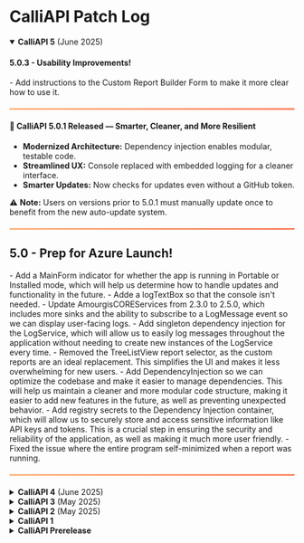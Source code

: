 <h1> CalliAPI Patch Log </h1>


<details open>
  <summary><strong>CalliAPI 5</strong> (June 2025)</summary>
<h4>5.0.3 - Usability Improvements! </h4>
- Add instructions to the Custom Report Builder Form to make it more clear how to use it.
<hr style="border: none; height: 3px; background: linear-gradient(to right, #feb47b, #ff7e5f); margin: 20px 0;">

  <h4>🚀 CalliAPI 5.0.1 Released — Smarter, Cleaner, and More Resilient</h4>

  <ul>
    <li><strong>Modernized Architecture:</strong> Dependency injection enables modular, testable code.</li>
    <li><strong>Streamlined UX:</strong> Console replaced with embedded logging for a cleaner interface.</li>
    <li><strong>Smarter Updates:</strong> Now checks for updates even without a GitHub token.</li>
  </ul>

  <p>⚠️ <strong>Note:</strong> Users on versions prior to 5.0.1 must manually update once to benefit from the new auto-update system.</p>

  <hr style="border: none; height: 3px; background: linear-gradient(to right, #feb47b, #ff7e5f); margin: 20px 0;">
</details>


<h2>5.0 - Prep for Azure Launch! </h2>
- Add a MainForm indicator for whether the app is running in Portable or Installed mode, which will help us determine how to handle updates and functionality 
in the future.
- Adde a logTextBox so that the console isn't needed.
- Update AmourgisCOREServices from 2.3.0 to 2.5.0, which includes more sinks and the ability to subscribe to a LogMessage event so we can display user-facing logs.
- Add singleton dependency injection for the LogService, which will allow us to easily log messages throughout the application without needing to create new instances
of the LogService every time.
- Removed the TreeListView report selector, as the custom reports are an ideal replacement. This simplifies the UI and makes it less overwhelming for new users.
- Add DependencyInjection so we can optimize the codebase and make it easier to manage dependencies. This will help us maintain a cleaner and more modular code structure, 
making it easier to add new features in the future, as well as preventing unexpected behavior.
- Add registry secrets to the Dependency Injection container, which will allow us to securely store and access sensitive information like API keys and tokens. 
This is a crucial step in ensuring the security and reliability of the application, as well as making it much more user friendly.
- Fixed the issue where the entire program self-minimized when a report was running.
<hr style="border: none; height: 3px; background: linear-gradient(to right, #feb47b, #ff7e5f); margin: 20px 0;">

<details><summary><strong>CalliAPI 4</strong> (June 2025)</summary>
<h3>4.8 - Report Form Functionality Improvements! </h3>
- Added a checkedListBox to allow users to select which fields they want to include in the report, making it easier to customize the report output.
<hr style="border: none; height: 3px; background: linear-gradient(to right, #feb47b, #ff7e5f); margin: 20px 0;">

<h4>4.7.6 - Updates to Reporting Functionality! </h4>
- Added a button to make it clearer how to use the Custom Report Builder, which will help users understand how to generate reports more easily.
- Add a call to VerifyAPI() when the Custom Report Builder is opened, to ensure that the API is available before attempting to generate reports. This will help prevent 
errors and ensure a smoother user experience!
- Added "All" and "Clear" buttons to the Matter fields and Client fields checkboxes
- Defaulted the Matter and Client checkboxes so that useful information is included in the report by default, such as Client Name, Matter Name, and Matter Stage Name.
- Changed the order of the columns in the ReportForm so that the most useful information is displayed first, making it easier for users to read and understand the reports.
- Added code to allow for duplicate field names by incrementing the field name if a duplicate is found. This will help prevent errors and ensure that all fields are included 
in the report, even if they have the same name.
- Fixed an emergent breaking issue where the ReportForm would exceed FillWeightLimit and not display anything.
<hr style="border: none; height: 3px; background: linear-gradient(to right, #feb47b, #ff7e5f); margin: 20px 0;">

<h4>4.7.5 - Fix Collision Bug in Report Form </h4>
- Fix the way that some fields with the same display name were being mixed in the ReportForm (such as client{name} and matter_stage{name} and practice_area{name}).
<hr style="border: none; height: 3px; background: linear-gradient(to right, #feb47b, #ff7e5f); margin: 20px 0;">

<h4>4.7.4 - Quality of Life Changes</h4>
- Allow users to "skip Github token check in the future"
- Rewrote the splash logic to only run the update checker if on an installed instance with a Github token, so as to prevent Unauthorized errors for users without a 
Github token
<hr style="border: none; height: 3px; background: linear-gradient(to right, #feb47b, #ff7e5f); margin: 20px 0;">

<h4>4.7.3 - Small Improvements</h4>
- Added more detail and an About section to the install page. 
- Updated the AboutForm to include more useful information.
<hr style="border: none; height: 3px; background: linear-gradient(to right, #feb47b, #ff7e5f); margin: 20px 0;">

<h4>4.7.2 - Quick Bug Fix</h4>
- Fixed the issue that disabled the Custom Report Builder in 4.7.1! Should be good to go now!
<hr style="border: none; height: 3px; background: linear-gradient(to right, #feb47b, #ff7e5f); margin: 20px 0;">

<h4>4.7.1 - Store Clio Access and Refresh Tokens!</h4>
- We now have the ability to actually store the refresh and access tokens to the user's registry, meaning that CalliAPI should no longer prompt for the OAuth flow
every single time we run her.
- Add "matter_stage_updated_at" to the Matter model.
<hr style="border: none; height: 3px; background: linear-gradient(to right, #feb47b, #ff7e5f); margin: 20px 0;">

<h3>4.7.0 - Velopack Now Allows for Zip file runs!</h3>
- By checking to make sure we're not running from AppData or ProgramFiles, CalliAPI 4.7.0+ is smart enough to recognize the app isn't installed, and if it's not installed 
it'll just skip calling Velopack at all! That means, if you have CalliAPI installed, she'll check for updates, but if you don't, she won't even try - making the portable 
version truly portable!
<hr style="border: none; height: 3px; background: linear-gradient(to right, #feb47b, #ff7e5f); margin: 20px 0;">

<h3>4.6.0 - GitHub Authentication Added</h3>
- Added matter_stage to the selectable items in the Custom Report Builder!
- Added authentication via GitHub token
- Created a RegistrySecretManager class to handle secrets on the user side and prevent access issues or security issues
<hr style="border: none; height: 3px; background: linear-gradient(to right, #feb47b, #ff7e5f); margin: 20px 0;">


<h4>4.5.3 - Bug Fixes & Improvements</h4>
- Made the ReadMe more readable and added a control to allow users to collapse the install instructions, rather than having to scroll past them to read the changes.
- Updated AmourgisCOREServices to 2.3.0, updated Velopack.
- Added badges to index.html to display the integrations available.
- Removed MaterialSkin due to deprecation warnings.
- Fixed a bug that would cause clicking the Clio API Documentation link to crash the program.
<hr style="border: none; height: 3px; background: linear-gradient(to right, #feb47b, #ff7e5f); margin: 20px 0;">


<h4>4.5.2 - ReadMe Updates Continued</h4>
- Added horizontal rules and summary tags to the ReadMe to improve readability and organization. This will help users quickly navigate through the different sections of the 
documentation and find the information they need.
- Updated the PowerShell script to push updates to be more modular, reliable, and easy to maintain.
<hr style="border: none; height: 3px; background: linear-gradient(to right, #feb47b, #ff7e5f); margin: 20px 0;">

<h4>4.5.1 - ReadMe Revamp and Documentation Improvements!</h4>
- Revamped the ReadMe to make it more user-friendly and easier to navigate. This will help users quickly find the information they need about CalliAPI and its features.
This update also includes HTML header tags to improve the structure and readability of the documentation and the install Page, making it more accessible for users and 
developers alike.
<hr style="border: none; height: 3px; background: linear-gradient(to right, #feb47b, #ff7e5f); margin: 20px 0;">

<h3>4.5 - Major Refactoring, Bug Fixes, and Improvements!</h3>
- Simplified "using" statements throughout the codebase to improve readability and maintainability. This change will help streamline the code and make it easier to understand
and modify in the future.
- Updated DLL Import in Main to use LibraryImport instead, which is a more modern and efficient way to handle DLL imports in .NET. This change will improve performance 
and reduce potential issues related to DLL loading.
- Simplified collection initialization in the codebase to enhance performance and reduce memory overhead. This change will help optimize the application's performance, 
especially when dealing with large datasets or collections.
- Removed the Reports MenuStrip item to ensure that the Custom Report Builder is the primary way to generate reports. This change will help streamline the user experience and 
focus on the Custom Report Builder as the main reporting tool.
- Added a new "About" menu item to the Help MenuStrip, providing users with information about the application, its version, and how to get support. This will enhance the user 
experience by making it easier to find help and information about CalliAPI.
- Added plenty of new comments throughout the codebase to improve documentation and make it easier for developers to understand the code. This change will help future 
developers quickly grasp the purpose and functionality of different parts of the code, making maintenance and updates easier.
- Added XML documentation to the codebase to provide detailed explanations of classes, methods, and properties. This will enhance the overall documentation quality and make 
it easier for developers to understand how to use and extend the application.
- Simplified the initialization of variables throughout the codebase to improve readability and maintainability. This change will help make the code cleaner and easier to 
understand, reducing potential confusion for developers working on the project, and aligns with best practices.
- Removed multiple unneeded functions and variables from the codebase to streamline the application and improve performance. This change will help reduce complexity and make 
the codebase cleaner and more efficient.
- Consolidated the ClioService in order to simplify the codebase and improve maintainability. This change will help reduce redundancy and make it easier to manage the 
ClioService functionality, ensuring that all related code is in one place.
- Renamed multiple controls to use PascalCase, which is a common naming convention in C#. This change will improve code consistency and readability, making it easier for 
developers to understand the purpose of different controls and components.
- Added XML documentation to the Models in the codebase to provide detailed explanations of the data structures used in the application. This will enhance the overall 
documentation quality and make it easier for developers to understand how to use and extend the Models.
<hr style="border: none; height: 3px; background: linear-gradient(to right, #feb47b, #ff7e5f); margin: 20px 0;">

<h4>4.4.2 - Minor Improvements</h4>
- Added new fonts to the program, making it more visually appealing and easier to read.
- Added FRC and All Practice Area buttons to the Custom Report Builder, allowing users to quickly generate reports for specific practice areas.
- Rearranged the Custom Report Builder form to make it more user-friendly and intuitive.
<hr style="border: none; height: 3px; background: linear-gradient(to right, #feb47b, #ff7e5f); margin: 20px 0;">

<h4>4.4.1 - Added a Second Progress Bar for Spinning Up!</h4>
- Now we can see the progress that CalliAPI makes in the spin-up phase (where she checks how many pages to expect), which gives us more reliable UI indication and prevents 
surprises.
<hr style="border: none; height: 3px; background: linear-gradient(to right, #feb47b, #ff7e5f); margin: 20px 0;">

<h3>4.4 - Cleaned Custom Report Builder Form, Updated UI, and Added New Filters!</h3>
- Finally fixed the progress bar in the Custom Report Builder Form to provide an accurate estimate of page count before it begins to update. Now it won't be a surprise how 
long the program takes to complete a report or how many pages are needed! All of the 4.3 bug fixes are included as well for a polished 4.4!
<hr style="border: none; height: 3px; background: linear-gradient(to right, #feb47b, #ff7e5f); margin: 20px 0;">

<h4>4.3.4 - Bug Fixes and Improvements</h4>
- Added filtering by no active tasks in the Custom Report Builder! This enhancement allows users to filter reports based on whether there are active tasks associated with 
matters, making it easier to identify matters that may require attention or follow-up.
<hr style="border: none; height: 3px; background: linear-gradient(to right, #feb47b, #ff7e5f); margin: 20px 0;">

<h4>4.3.3 - Added ability to filter by Practice Area in Custom Report Builder!</h4>
This will save so much time in execution, especially as our dataset scales up! The ability to filter by Practice Area in the Custom Report Builder is a significant 
enhancement that will allow users to generate more targeted and relevant reports based on their specific practice areas. This feature will greatly improve the usability of the report 
builder and make it easier to analyze data related to different practice areas.
<hr style="border: none; height: 3px; background: linear-gradient(to right, #feb47b, #ff7e5f); margin: 20px 0;">

<h4>4.3.2 - Bug Fixes and Improvements</h4>
- Added the ability to search for SQL Views in the Custom Report Builder! This enhancement allows users to filter and generate reports based on specific views, making it 
easier to analyze data in a more structured way.
<hr style="border: none; height: 3px; background: linear-gradient(to right, #feb47b, #ff7e5f); margin: 20px 0;">

<h4>4.3.1 - Bug Fixes and Improvements</h4>
- Added parallelization to the Unworked 713 Search! Should help greatly increase the speed of the search.
- Updated the retryAfter Policy to include longer delays to allow for more respect from the Clio API.
<hr style="border: none; height: 3px; background: linear-gradient(to right, #feb47b, #ff7e5f); margin: 20px 0;">

<h3>4.3 - Bug Fixes and Improvements</h3>
Finally fixed the auto-update bug that arose in 4.2.2! This should resolve any issues users were experiencing with the auto-update feature, ensuring a smoother update process. 
Additionally, we have made some improvements to the overall performance and stability of the application.
<hr style="border: none; height: 3px; background: linear-gradient(to right, #feb47b, #ff7e5f); margin: 20px 0;">

<h4>4.2.2 - Bug Fixes and Improvements</h4>
- Removed extra logging in the Release version, to allow for better performance and cleaner logs. This should improve the overall user experience by reducing unnecessary log 
clutter and focusing on essential information.
- The logs are still visible when run in Debug mode, allowing developers to troubleshoot and monitor the application effectively during development.
- Attempting to fix an auto-update bug that caused the application to crash when trying to update. This should resolve any issues users were experiencing with the auto-update 
feature, ensuring a smoother update process.
<hr style="border: none; height: 3px; background: linear-gradient(to right, #feb47b, #ff7e5f); margin: 20px 0;">

<h4>4.2.1 - Bug Fixes and Improvements</h4>
- Error handling for the ReportForm when the xlsx file is already locked has been added. This will prevent crashes and ensure that users can handle file access issues 
gracefully.
- The 7 & 13 custom report was not working properly, so it has been fixed. This should resolve any issues users were experiencing with this specific report.
<hr style="border: none; height: 3px; background: linear-gradient(to right, #feb47b, #ff7e5f); margin: 20px 0;">

<h3>4.2 - Reporting Updates!</h3>
Custom Fields now appear in alphabetical order on the ReportForm, to make it easier to filter. We also have individual filters for each column! This will greatly improve the
usability of the report builder and make it easier to generate reports tailored to specific needs. 
<hr style="border: none; height: 3px; background: linear-gradient(to right, #feb47b, #ff7e5f); margin: 20px 0;">

<h3>4.1 - Custom Report Builder Enhancements and Bug Fixes</h3>
We finally have friendly names for the Custom Fields in Clio!!! This means that when you use the custom report builder, the custom fields will now display their friendly names 
instead of their IDs, making it much easier to understand and use the report builder effectively. This enhancement significantly improves the usability of the custom report 
builder and makes it easier to generate reports tailored to specific needs.
<hr style="border: none; height: 3px; background: linear-gradient(to right, #feb47b, #ff7e5f); margin: 20px 0;">

<h4>4.0.1 - Bug Fixes</h4>
Pointed the CLIO_CLIENT_SECRET to the proper place, so now the custom report builder should work properly with Clio queries!
<hr style="border: none; height: 3px; background: linear-gradient(to right, #feb47b, #ff7e5f); margin: 20px 0;">

<h2>4.0 - Custom Report Builder Enhancements and Bug Fixes; SQL Support!!!</h2>
We can now see into our SQL server with the custom report builder! This is a huge step forward in making CalliAPI more versatile and powerful. The custom report builder now 
supports SQL queries, allowing users to generate reports based on SQL data directly within the application. This enhancement will significantly improve the usability of the
report builder and make it easier to generate reports tailored to specific needs.
<hr style="border: none; height: 3px; background: linear-gradient(to right, #feb47b, #ff7e5f); margin: 20px 0;">
</details>

<details><summary><strong>CalliAPI 3</strong> (May 2025)</summary>
<h3>3.2.1 - Splash Screen!</h3>
Also checks for updates on startup, so you can always be sure you're running the latest version of CalliAPI!
<hr style="border: none; height: 3px; background: linear-gradient(to right, #feb47b, #ff7e5f); margin: 20px 0;">

<h4>3.1.2 - Added custom fields to custom report builder!</h4>
Also, finally fixed that really anying flickering progress bar issue (I hope)! The custom report builder now supports custom fields, allowing for more flexibility in report 
generation. This is a significant improvement that will enhance the usability of the report builder and make it easier to generate reports tailored to specific needs!
Finally, this patch also gives us the Page {X} of {Y} label back, which I missed dearly (due to a visual bug)!
<hr style="border: none; height: 3px; background: linear-gradient(to right, #feb47b, #ff7e5f); margin: 20px 0;">

<h4>3.1.1 - Small bug fixes</h4>
Fixed the progress bar issue where it was not displaying the percentage correctly. This should now show the correct progress during report generation! Additionally, the 
CreatedSince dateTime picker should function properly in the ReportBuilder!
<hr style="border: none; height: 3px; background: linear-gradient(to right, #feb47b, #ff7e5f); margin: 20px 0;">

<h3>3.1 - CUSTOM REPORT BUILDER!!!!</h3>
CalliAPI has a custom report builder now! Adding deserialization into the Matter Parser for extra "nice".
<hr style="border: none; height: 3px; background: linear-gradient(to right, #feb47b, #ff7e5f); margin: 20px 0;">

<h4>3.0.4 - Clio App Fixes</h4>
Added a field for the user to enter their Clio App secret key, allowing for more secure authentication. This change is crucial for ensuring that the CalliAPI can access Clio 
data without exposing sensitive information in the codebase.
<hr style="border: none; height: 3px; background: linear-gradient(to right, #feb47b, #ff7e5f); margin: 20px 0;">

<h4>3.0.3 - Custom Field Adds!</h4>
Added 13584798 - Emergency Case Type! Doing this required a large rework to how we process Matters. Actual translation of picklist items will come soon!
<hr style="border: none; height: 3px; background: linear-gradient(to right, #feb47b, #ff7e5f); margin: 20px 0;">

<h4>3.0.2 - Added Automatic updates</h4>
From 3.0.2 onwards, CalliAPI should also allow for automatic updates on each run!
<hr style="border: none; height: 3px; background: linear-gradient(to right, #feb47b, #ff7e5f); margin: 20px 0;">

<h2>3.0 - Restructure AuthService + GitHub Secret Support</h2>
AuthService is now done UNDERNEATH ClioService, and our Client secret is now stored safely in GitHub. The old Clio App client is now DELETED, so the new one is the only one 
that can be used to access CalliAPI. This means there's no risk that attackers will scrounge up the old Client secret, as it is deactivated.
This change is HUGE, as it allows us to securely store our secrets in GitHub, and it also simplifies the authentication process by making it more modular and easier to 
maintain.
<hr style="border: none; height: 3px; background: linear-gradient(to right, #feb47b, #ff7e5f); margin: 20px 0;">
</details>

<details><summary><strong>CalliAPI 2</strong> (May 2025)</summary>
<h4>2.1 - Updated download page and implemented auto-update functionality!</h3>
Plus, added raw image storage so we can easily update the logo and other images in the future! This is a big step forward in making CalliAPI more user-friendly and easier to 
maintain. The auto-update functionality will ensure that users always have the latest version without needing to manually download updates.
<hr style="border: none; height: 3px; background: linear-gradient(to right, #feb47b, #ff7e5f); margin: 20px 0;">

<h2>2.0 - Finally, automatic hosting on GitHub pages is live!</h2>
CalliAPI is now hosted on GitHub Pages, with a custom index page for easy installation! This is a huge step forward in making CalliAPI accessible to everyone at Amourgis & 
Associates, and it should make future updates much easier to manage!
[x] Wishlist item: Add a zip to the docs folder so that users can fallback on the zip completed!
<hr style="border: none; height: 3px; background: linear-gradient(to right, #feb47b, #ff7e5f); margin: 20px 0;">
</details>

<details><summary><strong>CalliAPI 1</strong></summary>
<h3>1.9.5 - UI tweaks and Matter Descriptions!</h3>
Now we can actually cancel the authorization dialog, instead of being stuck in limbo! Also, the Matter Descriptions are now included in the Matter searches, so we can retrieve 
them too!
<hr style="border: none; height: 3px; background: linear-gradient(to right, #feb47b, #ff7e5f); margin: 20px 0;">

<h3>1.8.0 - Prepping framework for a new way to install and landing pages!</h3>
Now CalliAPI has a more permanent home inside GitHub Pages with a custom-made index page for installing from!
(Don't ask about 1.5 and 1.6 and 1.7, it was all suffering with MSBuild, but now I know more I suppose!)
<hr style="border: none; height: 3px; background: linear-gradient(to right, #feb47b, #ff7e5f); margin: 20px 0;">

<h3>1.4.0 - Glow up in preparation for version 2!</h3>
A new UI, a new icon, and a new way of installing gives CalliAPI a lot more staying power! Couple that with the new Publish.html page and we have a way more user-friendly 
experience!
<hr style="border: none; height: 3px; background: linear-gradient(to right, #feb47b, #ff7e5f); margin: 20px 0;">

<h3>1.3.0 - Added VersionHelper and fixed some bugs!</h3>
Added a VersionHelper to help with maintaining version control. The ClickOnce version should now be the same as the version in the .csproj file, so we should be pretty good to 
go with updates and version control moving forward!
<hr style="border: none; height: 3px; background: linear-gradient(to right, #feb47b, #ff7e5f); margin: 20px 0;">

<h4>1.2.1 - Centralized version numbering, expanded filters!</h4>
Added display_name to the fields we can parse from Clio into Matters, so now we have our own ideal way of sorting and identifying clients! It also gives us the ability to now 
FILTER by display_name, which is a huge win!
<hr style="border: none; height: 3px; background: linear-gradient(to right, #feb47b, #ff7e5f); margin: 20px 0;">

<h3>1.2.0 - Added UI implementation and KEYWORD SUPPORT!!!</h3>
I'm so pleased with this interface! The keyword inclusion is a gamechanger, and I'll continue moving reports into this TreeView UI so as to provide easy and clear definitions 
of terms!
<hr style="border: none; height: 3px; background: linear-gradient(to right, #feb47b, #ff7e5f); margin: 20px 0;">

<h3>1.1.0 - Wishlist (roadmap and bug fixes on the horizon)!</h3>
Now this readme can be used to track issues I'm aware of and lay out future steps for expansion! Plus, the "base layer" matter searches can now be used to filter by open 
matters specifically, which massively cuts down on execution time for GetAllRecordsAsync()
and FastFetch()!
<hr style="border: none; height: 3px; background: linear-gradient(to right, #feb47b, #ff7e5f); margin: 20px 0;">

<h2>1.0.0 - Publish to Live Environment!</h2>
Now the CalliAPICORE Project is live, so anyone in Amourgis & Associates can use it to compile reports and generate data! Tons of time saved and a whole bunch of redundant work 
made obsolete!
<hr style="border: none; height: 3px; background: linear-gradient(to right, #feb47b, #ff7e5f); margin: 20px 0;">
</details>

<details><summary><strong>CalliAPI Prerelease</strong></summary>
<h3>0.2.0 - Added Patch Log and Reporting! Plus, FastFetch!</h3>
This is exciting - now we have the FastFetch to grab all the records after a certain date AND a GetAllRecordsAsync() "Classic" GET.
FastFetch parallelizes the queries we send to Clio in order to grab up to 10,000 records lightning quick!
<hr style="border: none; height: 3px; background: linear-gradient(to right, #feb47b, #ff7e5f); margin: 20px 0;">

<h3>v0.1.0 - Added Serilog for logging!</h3>
<hr style="border: none; height: 3px; background: linear-gradient(to right, #feb47b, #ff7e5f); margin: 20px 0;">

<h3>v0 - Add MatterFilters to allow for easy, natural-language filtering!</h3>
<hr style="border: none; height: 3px; background: linear-gradient(to right, #feb47b, #ff7e5f); margin: 20px 0;">
</details>